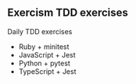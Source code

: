 ## Exercism TDD exercises 

Daily TDD exercises

- Ruby + minitest
- JavaScript + Jest
- Python + pytest
- TypeScript + Jest
